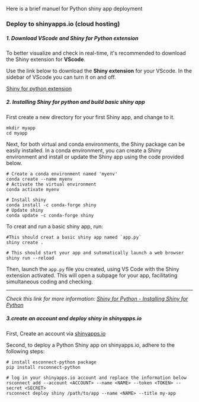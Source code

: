 Here is a brief manuel for Python shiny app deployment

### Deploy to shinyapps.io (cloud hosting)

##### 1. Download VScode and Shiny for Python extension

To better visualize and check in real-time, it's recommended to download the Shiny extension for **VScode**.

Use the link below to download the **Shiny extension** for your VScode. In the sidebar of VScode you can turn it on and off.

[Shiny for python extension](https://marketplace.visualstudio.com/items?itemName=posit.shiny-python)

##### 2. Installing Shiny for python and build basic shiny app

First create a new directory for your first Shiny app, and change to it.

```shell
mkdir myapp
cd myapp
```

Next, for both virtual and conda environments, the Shiny package can be easily installed. In a conda environment, you can create a Shiny environment and install or update the Shiny app using the code provided below.

```shell
# Create a conda environment named 'myenv'
conda create --name myenv
# Activate the virtual environment
conda activate myenv

# Install shiny
conda install -c conda-forge shiny
# Update shiny
conda update -c conda-forge shiny
```

To creat and run a basic shiny app, run:

```shell
#This should creat a basic shiny app named `app.py`
shiny create .

# This should start your app and sutomatically launch a web browser
shiny run --reload
```

Then, launch the `app.py` file you created, using VS Code with the Shiny extension activated. This will open a subpage for your app, facilitating simultaneous coding and checking.

--- 

*Check this link for more information: [Shiny for Python - Installing Shiny for Python](https://shiny.posit.co/py/docs/install.html)*

##### 3.create an account and deploy shiny in shinyapps.io

First, Create an account via [shinyapps.io](https://www.shinyapps.io/)

Second, to deploy a Python Shiny app on shinyapps.io, adhere to the following steps:

```shell
# install esconnect-python package
pip install rsconnect-python

# log in your shinyapps.io account and replace the information below
rsconnect add --account <ACCOUNT> --name <NAME> --token <TOKEN> --secret <SECRET>
rsconnect deploy shiny /path/to/app --name <NAME> --title my-app
```


